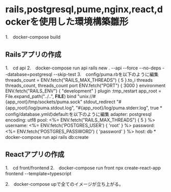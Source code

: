 # rails,postgresql,pume,nginx,react,dockerを使用した環境構築雛形
1.　docker-compose build

## Railsアプリの作成
1.　cd api
2.　docker-compose run api rails new . --api --force --no-deps --database=postgresql --skip-test
3.　config/puma.rbを以下のように編集
    threads_count = ENV.fetch("RAILS_MAX_THREADS") { 5 }.to_i
    threads threads_count, threads_count
    port        ENV.fetch("PORT") { 3000 }
    environment ENV.fetch("RAILS_ENV") { "development" }
    plugin :tmp_restart
    app_root = File.expand_path("../..", __FILE__)
    bind "unix://#{app_root}/tmp/sockets/puma.sock"
    stdout_redirect "#{app_root}/log/puma.stdout.log", "#{app_root}/log/puma.stderr.log", true
*　config/database.ymlのdefault:を以下のように編集
    adapter: postgresql
    encoding: utf8
    pool: <%= ENV.fetch("RAILS_MAX_THREADS") { 5 } %>
    username: <%= ENV.fetch('POSTGRES_USER') { 'root' } %>
    password: <%= ENV.fetch('POSTGRES_PASSWORD') { 'password' } %>
    host: db
*　docker-compose run api rails db:create

## Reactアプリの作成
1.　cd front/frontend
2.　docker-compose run front npx create-react-app frontend --template=typescript

2.　docker-compose upで全てのイメージが立ち上がる。
